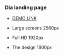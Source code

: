 ### Dia landing page

- [DEMO LINK](https://nazmeln.github.io/layout_dia/)

- Large screens 2560px
- Full HD 1920px
- The design 1600px
